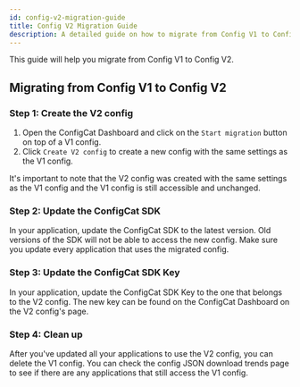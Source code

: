 ```yaml
---
id: config-v2-migration-guide
title: Config V2 Migration Guide
description: A detailed guide on how to migrate from Config V1 to Config V2.
---
```


This guide will help you migrate from Config V1 to Config V2.

## Migrating from Config V1 to Config V2

### Step 1: Create the V2 config

1. Open the ConfigCat Dashboard and click on the `Start migration` button on top of a V1 config.
2. Click `Create V2 config` to create a new config with the same settings as the V1 config.

It's important to note that the V2 config was created with the same settings as the V1 config and the V1 config is still accessible and unchanged.

### Step 2: Update the ConfigCat SDK

In your application, update the ConfigCat SDK to the latest version. Old versions of the SDK will not be able to access the new config. Make sure you update every application that uses the migrated config.

### Step 3: Update the ConfigCat SDK Key

In your application, update the ConfigCat SDK Key to the one that belongs to the V2 config. The new key can be found on the ConfigCat Dashboard on the V2 config's page.

### Step 4: Clean up

After you've updated all your applications to use the V2 config, you can delete the V1 config. You can check the config JSON download trends page to see if there are any applications that still access the V1 config.

